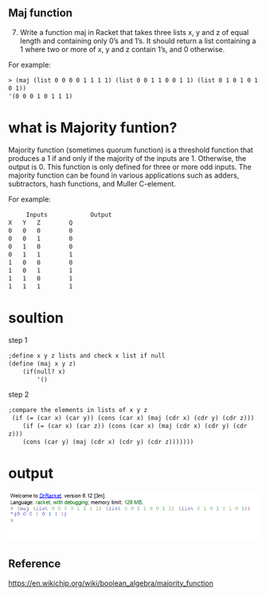 ## Maj function
7. Write a function maj in Racket that takes three lists x, y and z of equal length and containing only 0’s and 1’s. It should return a list containing a 1 where two or more of x, y and z contain 1’s, and 0 otherwise.

For example: 
```Racket
> (maj (list 0 0 0 0 1 1 1 1) (list 0 0 1 1 0 0 1 1) (list 0 1 0 1 0 1 0 1)) 
'(0 0 0 1 0 1 1 1)
```
# what is Majority funtion?
Majority function (sometimes quorum function) is a threshold function that produces a 1 if and only if the majority of the inputs are 1. Otherwise, the output is 0. This function is only defined for three or more odd inputs. The majority function can be found in various applications such as adders, subtractors, hash functions, and Muller C-element.

For example:
```
     Inputs	           Output
X	Y	Z 	     Q
0	0	0	     0
0	0	1	     0
0	1	0	     0
0	1	1	     1
1	0	0	     0
1	0	1	     1
1	1	0	     1
1	1	1	     1
```
# soultion
step 1
```racket
;define x y z lists and check x list if null 
(define (maj x y z)
    (if(null? x)
        '()
```
step 2
``` racket
;compare the elements in lists of x y z 
 (if (= (car x) (car y)) (cons (car x) (maj (cdr x) (cdr y) (cdr z)))
    (if (= (car x) (car z)) (cons (car x) (maj (cdr x) (cdr y) (cdr z)))
    (cons (car y) (maj (cdr x) (cdr y) (cdr z)))))))
```
# output
![](https://github.com/neroZWX/Racket-problemsheets/blob/master/Maj/output.PNG)
## Reference
https://en.wikichip.org/wiki/boolean_algebra/majority_function
